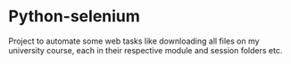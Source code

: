 # Python-selenium
Project to automate some web tasks like downloading all files on my university course, each in their respective module and session folders etc.
